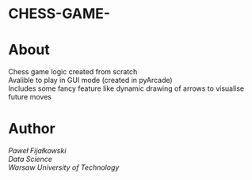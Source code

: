 # CHESS-GAME-
# About
Chess game logic created from scratch     
Avalible to play in GUI mode (created in pyArcade)  
Includes some fancy feature like dynamic drawing of arrows to visualise future moves
# Author
_Paweł Fijałkowski_  
_Data Science_  
_Warsaw University of Technology_

